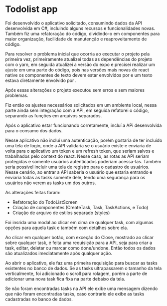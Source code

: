
# Todolist app

Foi desenvolvido o aplicativo solicitado, consumindo dados da API desenvolvida em C#, incluindo alguns recursos e funcionalidades novas.
Também fiz uma refatoração do código, dividindo-o em componentes para maior organização, facilidade de manutenção e reaproveitamento de código.

Para resolver o problema inicial que ocorria ao executar o projeto pela primeira vez, primeiramente atualizei todas as dependências do projeto com o yarn, em seguida atualizei a versão do expo e precisei realizar um ajuste em uma parte do código, pois nas versões mais novas do react native os componentes de texto devem estar envolvidos por <Text> e um texto estava diretamente envolvido por <View>.

Após essas alterações o projeto executou sem erros e sem maiores problemas.

Fiz então os ajustes necessários solicitados em um ambiente local, nessa parte ainda sem integração com a API, em seguida refatorei o código, separando as funções em arquivos separados.

Após o aplicativo estar funcionando corretamente, incluí a APi desenvolvida para o consumo dos dados.

Nesse aplicativo não incluí uma autenticação, porém gostaria de ter incluído uma tela de login, onde a API validaria se o usuário existe e enviaria de volta para o aplicativo um token e um refresh token, que seriam salvos e trabalhados pelo context do react. Nesse caso, as rotas as API seriam protegidas e somente usuários autenticados poderiam acessa-las. Também seria possível incluir uma tela de registro para o cadastro de usuários.
Nesse cenário, ao entrar a API saberia o usuário que estaria entrando e enviaria todas as tasks somente dele, tendo uma segurança para os usuários não verem as tasks um dos outros.


As alterações feitas foram:
- Refatoração do TodoListScreen
- Criação de componentes (CreateTask, Task, TaskActions, e Todo)
- Criação de arquivo de estilos separado (styles)

Foi insrida uma modal ao clicar em cima de qualquer task, com algumas opções para aquela task e também com detalhes sobre ela.

Ao clicar em qualquer botão, com exceção do Close, mostrado ao clicar sobre qualquer task, é feita uma requisição para a API, seja para criar a task, editar, deletar ou marcar como done/undone.
Então todos os dados são atualizados imediatamente após qualquer ação.

Ao abrir o aplicativo, ele faz uma primeira requisição para buscar as tasks existentes no banco de dados. Se as tasks ultrapassarem o tamanho da tela verticalmente, foi adicionado o scroll para rolagem, porém a parte de adicionar uma nova task fica fixa na parte debaixo da tela.

Se não foram encontradas tasks na API ele exibe uma mensagem dizendo que não foram encontradas tasks, caso contrario ele exibe as tasks cadastradas no banco de dados.
